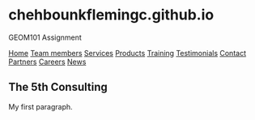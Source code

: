 # chehbounkflemingc.github.io
GEOM101 Assignment
<!DOCTYPE html>
<html>
<body>
<section>
<div class="header">
  <a class="active" href="#home">Home</a>
  <a href="#team members">Team members</a>
  <a href="#services">Services</a>
  <a href="#products">Products</a>
  <a href="#training">Training</a>
  <a href="#testimonials">Testimonials</a>
  <a href="#contactt">Contact</a>
  <a href="#partners">Partners</a>
  <a href="#careers">Careers</a>
  <a href="#news">News</a>
</div>
 


<h1>The 5th Consulting</h1>
<p>My first paragraph.</p> <!-- Include background  picture and logo -->
<!-- Assign pages to be worked on to team members -->
